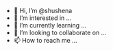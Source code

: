 - 👋 Hi, I’m @shushena
- 👀 I’m interested in ...
- 🌱 I’m currently learning ...
- 💞️ I’m looking to collaborate on ...
- 📫 How to reach me ...

<!---
shushena/shushena is a ✨ special ✨ repository because its `README.md` (this file) appears on your GitHub profile.
You can click the Preview link to take a look at your changes.
--->
